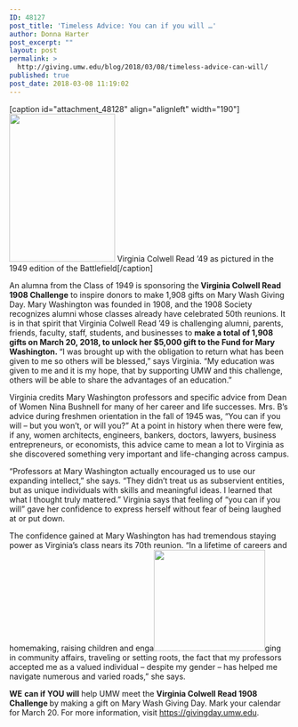 ```yaml
---
ID: 48127
post_title: 'Timeless Advice: You can if you will …'
author: Donna Harter
post_excerpt: ""
layout: post
permalink: >
  http://giving.umw.edu/blog/2018/03/08/timeless-advice-can-will/
published: true
post_date: 2018-03-08 11:19:02
---
```

[caption id="attachment_48128" align="alignleft" width="190"]<img class="wp-image-48128" src="http://giving.umw.edu/wp-content/uploads/2018/03/virginia-colwell-read-214x300.jpg" alt="" width="190" height="266" /> Virginia Colwell Read ’49 as pictured in the 1949 edition of the Battlefield[/caption]

An alumna from the Class of 1949 is sponsoring the<strong> Virginia Colwell Read </strong><strong>1908 Challenge</strong> to inspire donors to make 1,908 gifts on Mary Wash Giving Day. Mary Washington was founded in 1908, and the 1908 Society recognizes alumni whose classes already have celebrated 50th reunions. It is in that spirit that Virginia Colwell Read ’49 is challenging alumni, parents, friends, faculty, staff, students, and businesses to <strong>make a total of 1,908 gifts on March 20, 2018, to unlock her $5,000 gift to the Fund for Mary Washington.
</strong>
“I was brought up with the obligation to return what has been given to me so others will be blessed,” says Virginia. “My education was given to me and it is my hope, that by supporting UMW and this challenge, others will be able to share the advantages of an education.”

Virginia credits Mary Washington professors and specific advice from Dean of Women Nina Bushnell for many of her career and life successes. Mrs. B’s advice during freshmen orientation in the fall of 1945 was, “You can if you will – but you won’t, or will you?” At a point in history when there were few, if any, women architects, engineers, bankers, doctors, lawyers, business entrepreneurs, or economists, this advice came to mean a lot to Virginia as she discovered something very important and life-changing across campus.

“Professors at Mary Washington actually encouraged us to use our expanding intellect,” she says. “They didn’t treat us as subservient entities, but as unique individuals with skills and meaningful ideas. I learned that what I thought truly mattered.” Virginia says that feeling of “you can if you will” gave her confidence to express herself without fear of being laughed at or put down.

The confidence gained at Mary Washington has had tremendous staying power as Virginia’s class nears its 70th reunion. “In a lifetime of careers and homemaking, raising children and enga<img class="alignright wp-image-48097" src="http://giving.umw.edu/wp-content/uploads/2018/02/MaryWashDay_vert_rgb_hires-300x273.jpg" alt="" width="200" height="182" />ging in community affairs, traveling or setting roots, the fact that my professors accepted me as a valued individual – despite my gender – has helped me navigate numerous and varied roads,” she says.

<strong>WE</strong> <strong>can if YOU will</strong> help UMW meet the <strong>Virginia Colwell Read 1908 Challenge </strong>by making a gift on Mary Wash Giving Day. Mark your calendar for March 20. For more information, visit <a href="https://givingday.umw.edu" target="_blank" rel="noopener">https://givingday.umw.edu</a>.